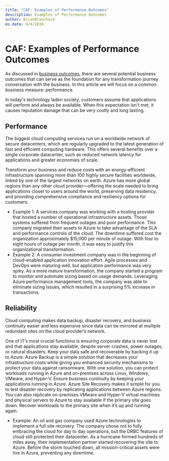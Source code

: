 ```yaml
---
title: "CAF: Examples of Performance Outcomes"
description: Examples of Performance Outcomes
author: BrianBlanchard
ms.date: 4/4/2019
---
```


# CAF: Examples of Performance Outcomes

As discussed in [business outcomes](overview.md), there are several potential business outcomes that can serve as the foundation for any transformation journey conversation with the business. In this article we will focus on a common business measure: performance.

In today's technology laden society, customers assume that applications will perform and always be available. When this expectation isn't met, it causes reputation damage that can be very costly and long lasting.

## Performance

The biggest cloud computing services run on a worldwide network of secure datacenters, which are regularly upgraded to the latest generation of fast and efficient computing hardware. This offers several benefits over a single corporate datacenter, such as reduced network latency for applications and greater economies of scale.

Transform your business and reduce costs with an energy-efficient infrastructure spanning more than 100 highly secure facilities worldwide, linked by one of the largest networks on earth. Azure has more global regions than any other cloud provider&mdash;offering the scale needed to bring applications closer to users around the world, preserving data residency, and providing comprehensive compliance and resiliency options for customers.

- Example 1: A services company was working with a hosting provider that hosted a number of operational infrastructure assets. Those systems suffered from frequent outages and poor performance. This company migrated their assets to Azure to take advantage of the SLA and performance controls of the cloud. The downtime suffered cost the organization approximately $15,000 per minute of outage. With four to eight hours of outage per month, it was easy to justify this organizational transformation.
- Example 2: A consumer investment company was in the beginning of  cloud-enabled application innovation effort. Agile processes and DevOps were maturing well, but application performance was very spiky. As a more mature transformation, the company started a program to monitor and automate sizing based on usage demands. Leveraging Azure performance management tools, the company was able to eliminate sizing issues, which resulted in a surprising 5% increase in transactions.

## Reliability

Cloud computing makes data backup, disaster recovery, and business continuity easier and less expensive since data can be mirrored at multiple redundant sites on the cloud provider’s network.

One of IT’s most crucial functions is ensuring corporate data is never lost and that applications stay available, despite server crashes, power outages, or natural disasters. Keep your data safe and recoverable by backing it up to Azure. Azure Backup is a simple solution that decreases your infrastructure costs while giving you enhanced security mechanisms to protect your data against ransomware. With one solution, you can protect workloads running in Azure and on-premises across Linux, Windows, VMware, and Hyper-V. Ensure business continuity by keeping your applications running in Azure. Azure Site Recovery makes it simple for you to test disaster recovery by replicating applications between Azure regions. You can also replicate on-premises VMware and Hyper-V virtual machines and physical servers to Azure to stay available if the primary site goes down. Recover workloads to the primary site when it’s up and running again.

- Example: An oil and gas company used Azure technologies to implement a full site recovery. The company chose not to fully embracing the cloud for day to day operations, but the DRBC features of cloud still protected their datacenter. As a hurricane formed hundreds of miles away, their implementation partner started recovering the site to Azure. Before the storm touched down, all mission-critical assets were live in Azure, preventing any downtime.
